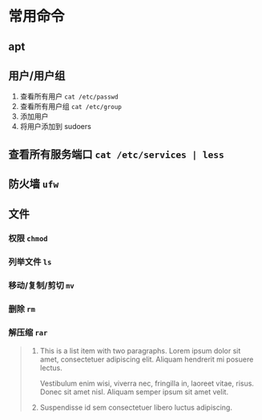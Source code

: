 # 常用命令

## apt

## 用户/用户组

1. 查看所有用户 `cat /etc/passwd`
1. 查看所有用户组 `cat /etc/group`
1. 添加用户 
1. 将用户添加到 sudoers

## 查看所有服务端口 `cat /etc/services | less`

## 防火墙 `ufw`

## 文件

### 权限 `chmod`

### 列举文件 `ls`

### 移动/复制/剪切 `mv`

### 删除 `rm`

### 解压缩 `rar`

>1. This is a list item with two paragraphs. Lorem ipsum dolor
>   sit amet, consectetuer adipiscing elit. Aliquam hendrerit
>   mi posuere lectus.
>   
>       Vestibulum enim wisi, viverra nec, fringilla in, laoreet
>       vitae, risus. Donec sit amet nisl. Aliquam semper ipsum
>       sit amet velit.
>   
>1. Suspendisse id sem consectetuer libero luctus adipiscing.
    
